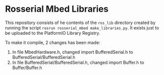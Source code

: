 Rosserial Mbed Libraries
===========================

This repository consists of he contents of the `ros_lib` directory created by
running the script `rosrun rosserial_mbed make_libraries.py`. It exists just
to be uploaded to the PlatformIO Library Registry.

To make it compile, 2 changes has been made:
1. In file MbedHardware.h, changed import BufferedSerial.h to BufferedSerial/BufferedSerial.h
2. In file BufferedSerial/BufferedSerial.h, changed import Buffer.h to Buffer/Buffer.h
